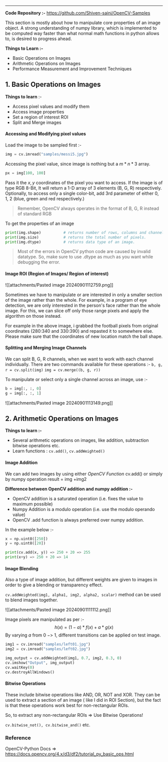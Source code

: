 
---

**Code Repository :-** https://github.com/Shiven-saini/OpenCV-Samples

This section is mostly about how to manipulate core properties of an image object. A strong understanding of numpy library, which is implemented to be computed way faster than what normal math functions in python allows to, is desired to progress ahead.


**Things to Learn :-**

- Basic Operations on Images
- Arithmetic Operations on Images
- Performance Measurement and Improvement Techniques


## 1. Basic Operations on Images

**Things to learn** :-
- Access pixel values and modify them
- Access image properties
- Set a region of interest ROI
- Split and Merge images


#### Accessing and Modifying pixel values

Load the image to be sampled first :-
```python
img = cv.imread("samples/messi5.jpg")
```

Accessing the pixel value, since image is nothing but a $m*n*3$ array. 
```python
px = img[100, 100]
```

Pass it the $x, y$ coordinates of the pixel you want to access. If the image is of type RGB 8-Bit, It will return a 1-D array of 3 elements (B, G, R) respectively. Optionally, to access only a single color-bit, add 3rd parameter of either 0, 1, 2 (blue, green and red respectively.)

> Remember, OpenCV always operates in the format of B, G, R instead of standard RGB

To get the properties of an image 
```python
print(img.shape)          # returns number of rows, columns and channels
print(img.size)           # returns the total number of pixels.
print(img.dtype)          # returns data type of an image.
```

>Most of the errors in OpenCV python code are caused by invalid datatype. So, make sure to use .dtype as much as you want while debugging the error.

#### Image ROI (Region of Images/ Region of interest)

![[attachments/Pasted image 20240901112759.png]]

Sometimes we have to manipulate or are interested in only a smaller section of the image rather than the whole. For example, in a program of eye detection, we are only interested in the person's face rather than the whole image. For this, we can slice off only those range pixels and apply the algorithm on those instead.

For example in the above image, i grabbed the football pixels from original coordinates (280:340 and 330:390) and repasted it to somewhere else. Please make sure that the coordinates of new location match the ball shape.

#### Splitting and Merging Image Channels
We can split B, G, R channels, when we want to work with each channel individually. There are two commands available for these operations :-
`b, g, r = cv.split(img)`
`img = cv.merge((b, g, r))`

To manipulate or select only a single channel across an image, use :-
```python
b = img[:, :, 0]
g = img[:, :, 1]

```

![[attachments/Pasted image 20240901113149.png]]

## 2. Arithmetic Operations on Images

**Things to learn :-**
- Several arithmetic operations on images, like addition, subtraction bitwise operations etc.
- Learn functions : `cv.add()`, `cv.addWeighted()`

#### Image Addition

We can add two images by using either *OpenCV Function* cv.add() or simply by numpy operation result = img +img2

**Difference between OpenCV addition and numpy addition :-**
- OpenCV addition is a saturated operation (i.e. fixes the value to maximum possible)
- Numpy Addition is a modulo operation (i.e. use the modulo operando value)
- OpenCV .add function is always preferred over numpy addition.

In the example below :-
```python
x = np.uint8([250])
y = np.uint8([20])

print(cv.add(x, y)) => 250 + 20 => 255
print(x+y) => 250 + 20 => 14
```

#### Image Blending

Also a type of image addition, but different weights are given to images in order to give a blending or transparency effect. 

`cv.addWeighted(img1, alpha1, img2, alpha2, scalar)` method can be used to blend images together.

![[attachments/Pasted image 20240901111112.png]]

Image pixels are manipulated as per :-
$$h(x) = (1-a)*f(x) + a*g(x)$$
By varying $a$ from 0 $->$ 1, different transitions can be applied on test image.

```python
img1 = cv.imread("samples/left01.jpg")
img2 = cv.imread("samples/left02.jpg")

img_output = cv.addWeighted(img1, 0.7, img2, 0.3, 0)
cv.imshow("Output", img_output)
cv.waitKey(0)
cv.destroyAllWindows()
```

#### Bitwise Operations

These include bitwise operations like AND, OR, NOT and XOR. They can be used to extract a section of an image ( like I did in ROI Section), but the fact is that these operations work best for non-rectangular ROIs.

So, to extract any non-rectangular ROIs => Use Bitwise Operations!

`cv.bitwise_not(), cv.bitwise_and()` etc.



### **Reference**

OpenCV-Python Docs => https://docs.opencv.org/4.x/d3/df2/tutorial_py_basic_ops.html